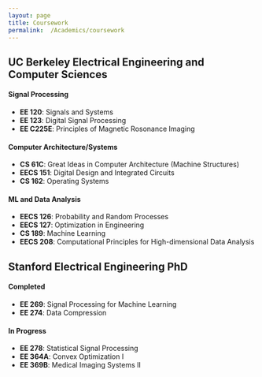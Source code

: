 ```yaml
---
layout: page
title: Coursework
permalink:  /Academics/coursework
---
```


## UC Berkeley Electrical Engineering and Computer Sciences
#### Signal Processing
- **EE 120**: Signals and Systems
- **EE 123**: Digital Signal Processing
- **EE C225E**: Principles of Magnetic Rosonance Imaging   

#### Computer Architecture/Systems
- **CS 61C**: Great Ideas in Computer Architecture (Machine Structures)
- **EECS 151**: Digital Design and Integrated Circuits
- **CS 162**: Operating Systems    

#### ML and Data Analysis 
- **EECS 126**: Probability and Random Processes
- **EECS 127**: Optimization in Engineering
- **CS 189**: Machine Learning
- **EECS 208**: Computational Principles for High-dimensional Data Analysis

## Stanford Electrical Engineering PhD
#### Completed
- **EE 269**: Signal Processing for Machine Learning
- **EE 274**: Data Compression

#### In Progress
- **EE 278**: Statistical Signal Processing
- **EE 364A**: Convex Optimization I
- **EE 369B**: Medical Imaging Systems II